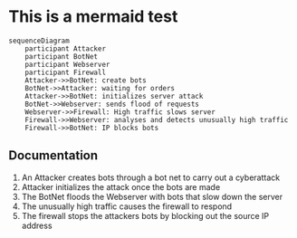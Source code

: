 # This is a mermaid test
```mermaid
sequenceDiagram
    participant Attacker
    participant BotNet
    participant Webserver
    participant Firewall
    Attacker->>BotNet: create bots
    BotNet->>Attacker: waiting for orders
    Attacker->>BotNet: initializes server attack
    BotNet->>Webserver: sends flood of requests
    Webserver->>Firewall: High traffic slows server
    Firewall->>Webserver: analyses and detects unusually high traffic
    Firewall->>BotNet: IP blocks bots
```
## Documentation
1. An Attacker creates bots through a bot net to carry out a cyberattack
2. Attacker initializes the attack once the bots are made
3. The BotNet floods the Webserver with bots that slow down the server
4. The unusually high traffic causes the firewall to respond
5. The firewall stops the attackers bots by blocking out the source IP address 
